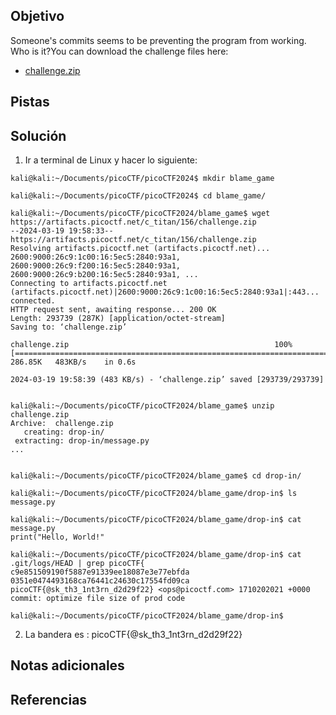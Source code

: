 ## Objetivo
Someone's commits seems to be preventing the program from working. Who is it?You can download the challenge files here:

- [challenge.zip](https://artifacts.picoctf.net/c_titan/156/challenge.zip)

## Pistas

## Solución
1. Ir a terminal de Linux y hacer lo siguiente:
```
kali@kali:~/Documents/picoCTF/picoCTF2024$ mkdir blame_game

kali@kali:~/Documents/picoCTF/picoCTF2024$ cd blame_game/

kali@kali:~/Documents/picoCTF/picoCTF2024/blame_game$ wget https://artifacts.picoctf.net/c_titan/156/challenge.zip
--2024-03-19 19:58:33--  https://artifacts.picoctf.net/c_titan/156/challenge.zip
Resolving artifacts.picoctf.net (artifacts.picoctf.net)... 2600:9000:26c9:1c00:16:5ec5:2840:93a1, 2600:9000:26c9:f200:16:5ec5:2840:93a1, 2600:9000:26c9:b200:16:5ec5:2840:93a1, ...
Connecting to artifacts.picoctf.net (artifacts.picoctf.net)|2600:9000:26c9:1c00:16:5ec5:2840:93a1|:443... connected.
HTTP request sent, awaiting response... 200 OK
Length: 293739 (287K) [application/octet-stream]
Saving to: ‘challenge.zip’

challenge.zip                                              100%[=======================================================================================================================================>] 286.85K   483KB/s    in 0.6s    

2024-03-19 19:58:39 (483 KB/s) - ‘challenge.zip’ saved [293739/293739]


kali@kali:~/Documents/picoCTF/picoCTF2024/blame_game$ unzip challenge.zip
Archive:  challenge.zip
   creating: drop-in/
 extracting: drop-in/message.py   
...


kali@kali:~/Documents/picoCTF/picoCTF2024/blame_game$ cd drop-in/

kali@kali:~/Documents/picoCTF/picoCTF2024/blame_game/drop-in$ ls
message.py

kali@kali:~/Documents/picoCTF/picoCTF2024/blame_game/drop-in$ cat message.py
print("Hello, World!"

kali@kali:~/Documents/picoCTF/picoCTF2024/blame_game/drop-in$ cat .git/logs/HEAD | grep picoCTF{
c9e851509190f5887e91339ee18087e3e77ebfda 0351e0474493168ca76441c24630c17554fd09ca picoCTF{@sk_th3_1nt3rn_d2d29f22} <ops@picoctf.com> 1710202021 +0000   commit: optimize file size of prod code

kali@kali:~/Documents/picoCTF/picoCTF2024/blame_game/drop-in$ 

```
2. La bandera es :
picoCTF{@sk_th3_1nt3rn_d2d29f22}
## Notas adicionales

## Referencias
